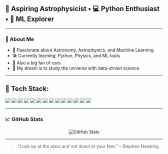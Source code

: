 ## 🚀 Aspiring Astrophysicist • 💻 Python Enthusiast • 🧠 ML Explorer

---

### 🔭 About Me

- 🧠 Passionate about Astronomy, Astrophysics, and Machine Learning
- 🛠 Currently learning: Python, Physics, and ML tools
- 🚗 Also a big fan of cars
- 🌌 My dream is to study the universe with data-driven science

---

## 🧰 Tech Stack:

<p align="left">
  <!-- Languages -->
  <img src="https://img.shields.io/badge/Python-3776AB?style=for-the-badge&logo=python&logoColor=white"/>
  <img src="https://img.shields.io/badge/C-00599C?style=for-the-badge&logo=c&logoColor=white"/>
  <img src="https://img.shields.io/badge/C++-004482?style=for-the-badge&logo=c%2b%2b&logoColor=white"/>
  <img src="https://img.shields.io/badge/Java-ED8B00?style=for-the-badge&logo=java&logoColor=white"/>
  <img src="https://img.shields.io/badge/HTML5-E34F26?style=for-the-badge&logo=html5&logoColor=white"/>
  <img src="https://img.shields.io/badge/CSS3-1572B6?style=for-the-badge&logo=css3&logoColor=white"/>

  <!-- Python Libraries -->
  <img src="https://img.shields.io/badge/Numpy-013243?style=for-the-badge&logo=numpy&logoColor=white"/>
  <img src="https://img.shields.io/badge/Pandas-150458?style=for-the-badge&logo=pandas&logoColor=white"/>
  <img src="https://img.shields.io/badge/Matplotlib-11557C?style=for-the-badge&logo=matplotlib&logoColor=white"/>
  <img src="https://img.shields.io/badge/Seaborn-4B8BBE?style=for-the-badge&logo=python&logoColor=white"/>
  <img src="https://img.shields.io/badge/Scikit--Learn-F7931E?style=for-the-badge&logo=scikit-learn&logoColor=white"/>

  <!-- Tools -->
  <img src="https://img.shields.io/badge/Notion-000000?style=for-the-badge&logo=notion&logoColor=white"/>
  <img src="https://img.shields.io/badge/Obsidian-483699?style=for-the-badge&logo=obsidian&logoColor=white"/>
  <img src="https://img.shields.io/badge/Git-F05032?style=for-the-badge&logo=git&logoColor=white"/>

</p>


---

### 📈 GitHub Stats

<p align="center">
  <img src="https://github-readme-stats.vercel.app/api?username=Sushrut2007&show_icons=true&theme=radical" alt="GitHub Stats" />
</p>

---

> “Look up at the stars and not down at your feet.” – Stephen Hawking
